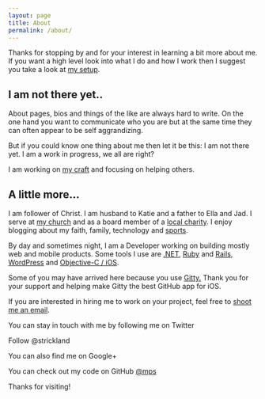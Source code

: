 ```yaml
---
layout: page
title: About
permalink: /about/
---
```

Thanks for stopping by and for your interest in learning a bit more about me.  If you want a high level look into what I do and how I work then I suggest you take a look at [my setup](http://mstrick.com/my-setup/).

## I am not there yet..

About pages, bios and things of the like are always hard to write. On the one hand you want to communicate who you are but at the same time they can often appear to be self aggrandizing.

But if you could know one thing about me then let it be this: I am not there yet. I am a work in progress, we all are right?

I am working on [my craft](http://idlefusion.com) and focusing on helping others.

## A little more...

I am follower of Christ. I am husband to Katie and a father to Ella and Jad. I serve at [my church](http://chestnutmountain.com) and as a board member of a [local charity](http://ssrevolution.com). I enjoy blogging about my faith, family, technology and [sports](http://georgiadogs.com).

By day and sometimes night, I am a Developer working on building mostly web and mobile products. Some tools I use are [.NET](http://asp.net), [Ruby](http://ruby-lang.org) and [Rails](http://rubyonrails.org), [WordPress](http://wordpress.org) and [Objective-C / iOS](http://developer.apple.com).

Some of you may have arrived here because you use [Gitty.](http://gittyapp.com) Thank you for your support and helping make Gitty the best GitHub app for iOS.

If you are interested in hiring me to work on your project, feel free to [shoot me an email](mailto:matthew@idlefusion.com).

You can stay in touch with me by following me on Twitter

Follow @strickland

You can also find me on Google+

You can check out my code on GitHub [@mps](http://github.com/mps)

Thanks for visiting!
